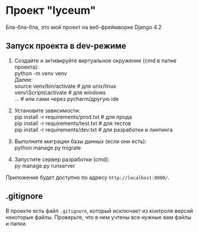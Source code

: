 # Проект "lyceum"

Бла-бла-бла, это мой проект на веб-фреймворке Django 4.2

## Запуск проекта в dev-режиме

1. Создайте и активируйте виртуальное окружение (cmd в папке проекта):  \
   python -m venv venv  \
   Далее:  \
   source venv/bin/activate  # для unix/linux  \
   venv\Scripts\activate  # для windows  \
   ...  # или сами через pycharm/другую ide

2. Установите зависимости:  \
   pip install -r requirements/prod.txt  # для прода \
   pip install -r requirements/test.txt  # для тестов \
   pip install -r requirements/dev.txt  # для разработки и линтинга

3. Выполните миграции базы данных (если они есть):  \
   python manage.py migrate

4. Запустите сервер разработки (cmd):  \
   py manage.py runserver

Приложение будет доступно по адресу `http://localhost:8000/`.

## .gitignore

В проекте есть файл `.gitignore`, который исключает из контроля версий некоторые файлы. Проверьте, что в нем учтены все
нужные вам файлы и папки.
 